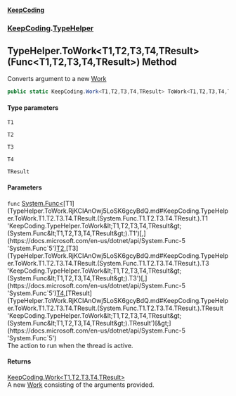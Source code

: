 #### [KeepCoding](index.md 'index')
### [KeepCoding](KeepCoding.md 'KeepCoding').[TypeHelper](TypeHelper.md 'KeepCoding.TypeHelper')
## TypeHelper.ToWork&lt;T1,T2,T3,T4,TResult&gt;(Func&lt;T1,T2,T3,T4,TResult&gt;) Method
Converts argument to a new [Work](Work.md 'KeepCoding.Work')
```csharp
public static KeepCoding.Work<T1,T2,T3,T4,TResult> ToWork<T1,T2,T3,T4,TResult>(this System.Func<T1,T2,T3,T4,TResult> func);
```
#### Type parameters
<a name='KeepCoding.TypeHelper.ToWork.T1.T2.T3.T4.TResult.(System.Func.T1.T2.T3.T4.TResult.).T1'></a>
`T1`  
  
<a name='KeepCoding.TypeHelper.ToWork.T1.T2.T3.T4.TResult.(System.Func.T1.T2.T3.T4.TResult.).T2'></a>
`T2`  
  
<a name='KeepCoding.TypeHelper.ToWork.T1.T2.T3.T4.TResult.(System.Func.T1.T2.T3.T4.TResult.).T3'></a>
`T3`  
  
<a name='KeepCoding.TypeHelper.ToWork.T1.T2.T3.T4.TResult.(System.Func.T1.T2.T3.T4.TResult.).T4'></a>
`T4`  
  
<a name='KeepCoding.TypeHelper.ToWork.T1.T2.T3.T4.TResult.(System.Func.T1.T2.T3.T4.TResult.).TResult'></a>
`TResult`  
  
#### Parameters
<a name='KeepCoding.TypeHelper.ToWork.T1.T2.T3.T4.TResult.(System.Func.T1.T2.T3.T4.TResult.).func'></a>
`func` [System.Func&lt;](https://docs.microsoft.com/en-us/dotnet/api/System.Func-5 'System.Func`5')[T1](TypeHelper.ToWork.RjKCIAnOwj5LoSK6gcyBdQ.md#KeepCoding.TypeHelper.ToWork.T1.T2.T3.T4.TResult.(System.Func.T1.T2.T3.T4.TResult.).T1 'KeepCoding.TypeHelper.ToWork&lt;T1,T2,T3,T4,TResult&gt;(System.Func&lt;T1,T2,T3,T4,TResult&gt;).T1')[,](https://docs.microsoft.com/en-us/dotnet/api/System.Func-5 'System.Func`5')[T2](TypeHelper.ToWork.RjKCIAnOwj5LoSK6gcyBdQ.md#KeepCoding.TypeHelper.ToWork.T1.T2.T3.T4.TResult.(System.Func.T1.T2.T3.T4.TResult.).T2 'KeepCoding.TypeHelper.ToWork&lt;T1,T2,T3,T4,TResult&gt;(System.Func&lt;T1,T2,T3,T4,TResult&gt;).T2')[,](https://docs.microsoft.com/en-us/dotnet/api/System.Func-5 'System.Func`5')[T3](TypeHelper.ToWork.RjKCIAnOwj5LoSK6gcyBdQ.md#KeepCoding.TypeHelper.ToWork.T1.T2.T3.T4.TResult.(System.Func.T1.T2.T3.T4.TResult.).T3 'KeepCoding.TypeHelper.ToWork&lt;T1,T2,T3,T4,TResult&gt;(System.Func&lt;T1,T2,T3,T4,TResult&gt;).T3')[,](https://docs.microsoft.com/en-us/dotnet/api/System.Func-5 'System.Func`5')[T4](TypeHelper.ToWork.RjKCIAnOwj5LoSK6gcyBdQ.md#KeepCoding.TypeHelper.ToWork.T1.T2.T3.T4.TResult.(System.Func.T1.T2.T3.T4.TResult.).T4 'KeepCoding.TypeHelper.ToWork&lt;T1,T2,T3,T4,TResult&gt;(System.Func&lt;T1,T2,T3,T4,TResult&gt;).T4')[,](https://docs.microsoft.com/en-us/dotnet/api/System.Func-5 'System.Func`5')[TResult](TypeHelper.ToWork.RjKCIAnOwj5LoSK6gcyBdQ.md#KeepCoding.TypeHelper.ToWork.T1.T2.T3.T4.TResult.(System.Func.T1.T2.T3.T4.TResult.).TResult 'KeepCoding.TypeHelper.ToWork&lt;T1,T2,T3,T4,TResult&gt;(System.Func&lt;T1,T2,T3,T4,TResult&gt;).TResult')[&gt;](https://docs.microsoft.com/en-us/dotnet/api/System.Func-5 'System.Func`5')  
The action to run when the thread is active.
  
#### Returns
[KeepCoding.Work&lt;](Work.T1.T2.T3.T4.TResult..md 'KeepCoding.Work&lt;T1,T2,T3,T4,TResult&gt;')[T1](TypeHelper.ToWork.RjKCIAnOwj5LoSK6gcyBdQ.md#KeepCoding.TypeHelper.ToWork.T1.T2.T3.T4.TResult.(System.Func.T1.T2.T3.T4.TResult.).T1 'KeepCoding.TypeHelper.ToWork&lt;T1,T2,T3,T4,TResult&gt;(System.Func&lt;T1,T2,T3,T4,TResult&gt;).T1')[,](Work.T1.T2.T3.T4.TResult..md 'KeepCoding.Work&lt;T1,T2,T3,T4,TResult&gt;')[T2](TypeHelper.ToWork.RjKCIAnOwj5LoSK6gcyBdQ.md#KeepCoding.TypeHelper.ToWork.T1.T2.T3.T4.TResult.(System.Func.T1.T2.T3.T4.TResult.).T2 'KeepCoding.TypeHelper.ToWork&lt;T1,T2,T3,T4,TResult&gt;(System.Func&lt;T1,T2,T3,T4,TResult&gt;).T2')[,](Work.T1.T2.T3.T4.TResult..md 'KeepCoding.Work&lt;T1,T2,T3,T4,TResult&gt;')[T3](TypeHelper.ToWork.RjKCIAnOwj5LoSK6gcyBdQ.md#KeepCoding.TypeHelper.ToWork.T1.T2.T3.T4.TResult.(System.Func.T1.T2.T3.T4.TResult.).T3 'KeepCoding.TypeHelper.ToWork&lt;T1,T2,T3,T4,TResult&gt;(System.Func&lt;T1,T2,T3,T4,TResult&gt;).T3')[,](Work.T1.T2.T3.T4.TResult..md 'KeepCoding.Work&lt;T1,T2,T3,T4,TResult&gt;')[T4](TypeHelper.ToWork.RjKCIAnOwj5LoSK6gcyBdQ.md#KeepCoding.TypeHelper.ToWork.T1.T2.T3.T4.TResult.(System.Func.T1.T2.T3.T4.TResult.).T4 'KeepCoding.TypeHelper.ToWork&lt;T1,T2,T3,T4,TResult&gt;(System.Func&lt;T1,T2,T3,T4,TResult&gt;).T4')[,](Work.T1.T2.T3.T4.TResult..md 'KeepCoding.Work&lt;T1,T2,T3,T4,TResult&gt;')[TResult](TypeHelper.ToWork.RjKCIAnOwj5LoSK6gcyBdQ.md#KeepCoding.TypeHelper.ToWork.T1.T2.T3.T4.TResult.(System.Func.T1.T2.T3.T4.TResult.).TResult 'KeepCoding.TypeHelper.ToWork&lt;T1,T2,T3,T4,TResult&gt;(System.Func&lt;T1,T2,T3,T4,TResult&gt;).TResult')[&gt;](Work.T1.T2.T3.T4.TResult..md 'KeepCoding.Work&lt;T1,T2,T3,T4,TResult&gt;')  
A new [Work](Work.md 'KeepCoding.Work') consisting of the arguments provided.
